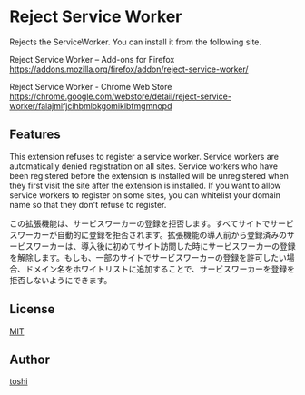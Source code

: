 ﻿Reject Service Worker
=====================

Rejects the ServiceWorker.
You can install it from the following site.

Reject Service Worker – Add-ons for Firefox  
https://addons.mozilla.org/firefox/addon/reject-service-worker/

Reject Service Worker - Chrome Web Store  
https://chrome.google.com/webstore/detail/reject-service-worker/falajmifjcihbmlokgomiklbfmgmnopd



## Features
This extension refuses to register a service worker. Service workers are automatically denied registration on all sites. Service workers who have been registered before the extension is installed will be unregistered when they first visit the site after the extension is installed. If you want to allow service workers to register on some sites, you can whitelist your domain name so that they don't refuse to register.

この拡張機能は、サービスワーカーの登録を拒否します。すべてサイトでサービスワーカーが自動的に登録を拒否されます。拡張機能の導入前から登録済みのサービスワーカーは、導入後に初めてサイト訪問した時にサービスワーカーの登録を解除します。もしも、一部のサイトでサービスワーカーの登録を許可したい場合、ドメイン名をホワイトリストに追加することで、サービスワーカーを登録を拒否しないようにできます。



## License
[MIT](https://github.com/k08045kk/RejectServiceWorker/blob/master/LICENSE)



## Author
[toshi](https://github.com/k08045kk)


